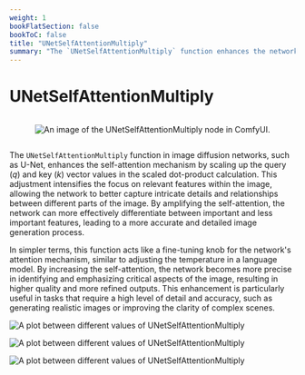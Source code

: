```yaml
---
weight: 1
bookFlatSection: false
bookToC: false
title: "UNetSelfAttentionMultiply"
summary: "The `UNetSelfAttentionMultiply` function enhances the network’s focus on important image features, leading to more accurate and detailed image generation."
---
```


<!--markdownlint-disable MD025 MD033 MD034 -->

# UNetSelfAttentionMultiply

<div style="display: flex; justify-content: center;">

![An image of the UNetSelfAttentionMultiply node in ComfyUI.](https://huggingface.co/k4d3/yiff_toolkit6/resolve/main/static/comfyui/UNetSelfAttentionMultiply.png)

</div>

The `UNetSelfAttentionMultiply` function in image diffusion networks, such as U-Net, enhances the self-attention mechanism by scaling up the query ($q$) and key ($k$) vector values in the scaled dot-product calculation. This adjustment intensifies the focus on relevant features within the image, allowing the network to better capture intricate details and relationships between different parts of the image. By amplifying the self-attention, the network can more effectively differentiate between important and less important features, leading to a more accurate and detailed image generation process.

In simpler terms, this function acts like a fine-tuning knob for the network's attention mechanism, similar to adjusting the temperature in a language model. By increasing the self-attention, the network becomes more precise in identifying and emphasizing critical aspects of the image, resulting in higher quality and more refined outputs. This enhancement is particularly useful in tasks that require a high level of detail and accuracy, such as generating realistic images or improving the clarity of complex scenes.

![A plot between different values of UNetSelfAttentionMultiply](https://huggingface.co/k4d3/yiff_toolkit6/resolve/main/static/comfyui/plot3.png)

![A plot between different values of UNetSelfAttentionMultiply](https://huggingface.co/k4d3/yiff_toolkit6/resolve/main/static/comfyui/plot2.png)

![A plot between different values of UNetSelfAttentionMultiply](https://huggingface.co/k4d3/yiff_toolkit6/resolve/main/static/comfyui/plot.png)
